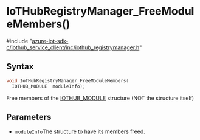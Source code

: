 # IoTHubRegistryManager_FreeModuleMembers()

\#include "[azure-iot-sdk-c/iothub_service_client/inc/iothub_registrymanager.h](../iot-c-ref-iothub-registrymanager-h.md)"  

## Syntax

```C
void IoTHubRegistryManager_FreeModuleMembers(
  IOTHUB_MODULE  moduleInfo);
```

Free members of the [IOTHUB_MODULE](#struct_i_o_t_h_u_b___m_o_d_u_l_e) structure (NOT the structure itself)

## Parameters
* `moduleInfo`The structure to have its members freed.

